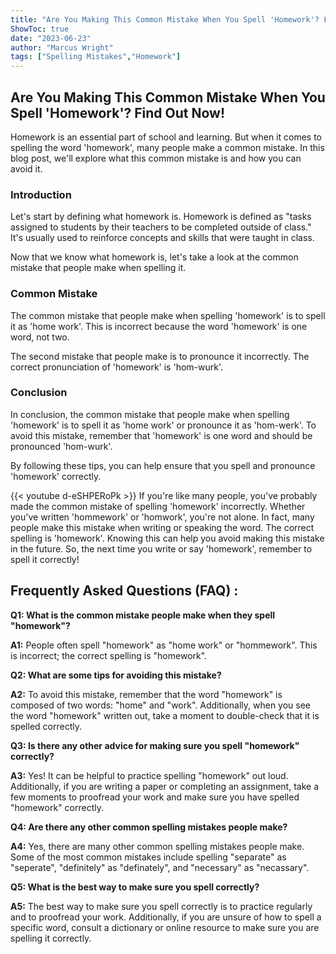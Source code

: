 ```yaml
---
title: "Are You Making This Common Mistake When You Spell 'Homework'? Find Out Now!"
ShowToc: true 
date: "2023-06-23"
author: "Marcus Wright" 
tags: ["Spelling Mistakes","Homework"]
---
```

## Are You Making This Common Mistake When You Spell 'Homework'? Find Out Now!

Homework is an essential part of school and learning. But when it comes to spelling the word 'homework', many people make a common mistake. In this blog post, we'll explore what this common mistake is and how you can avoid it.

### Introduction

Let's start by defining what homework is. Homework is defined as "tasks assigned to students by their teachers to be completed outside of class." It's usually used to reinforce concepts and skills that were taught in class.

Now that we know what homework is, let's take a look at the common mistake that people make when spelling it. 

### Common Mistake

The common mistake that people make when spelling 'homework' is to spell it as 'home work'. This is incorrect because the word 'homework' is one word, not two. 

The second mistake that people make is to pronounce it incorrectly. The correct pronunciation of 'homework' is 'hom-wurk'.

### Conclusion

In conclusion, the common mistake that people make when spelling 'homework' is to spell it as 'home work' or pronounce it as 'hom-werk'. To avoid this mistake, remember that 'homework' is one word and should be pronounced 'hom-wurk'. 

By following these tips, you can help ensure that you spell and pronounce 'homework' correctly.

{{< youtube d-eSHPERoPk >}} 
If you're like many people, you've probably made the common mistake of spelling 'homework' incorrectly. Whether you've written 'hommework' or 'homwork', you're not alone. In fact, many people make this mistake when writing or speaking the word. The correct spelling is 'homework'. Knowing this can help you avoid making this mistake in the future. So, the next time you write or say 'homework', remember to spell it correctly!

## Frequently Asked Questions (FAQ) :
**Q1: What is the common mistake people make when they spell "homework"?**

**A1:** People often spell "homework" as "home work" or "hommework". This is incorrect; the correct spelling is "homework". 

**Q2: What are some tips for avoiding this mistake?**

**A2:** To avoid this mistake, remember that the word "homework" is composed of two words: "home" and "work". Additionally, when you see the word "homework" written out, take a moment to double-check that it is spelled correctly. 

**Q3: Is there any other advice for making sure you spell "homework" correctly?**

**A3:** Yes! It can be helpful to practice spelling "homework" out loud. Additionally, if you are writing a paper or completing an assignment, take a few moments to proofread your work and make sure you have spelled "homework" correctly. 

**Q4: Are there any other common spelling mistakes people make?**

**A4:** Yes, there are many other common spelling mistakes people make. Some of the most common mistakes include spelling "separate" as "seperate", "definitely" as "definately", and "necessary" as "necassary". 

**Q5: What is the best way to make sure you spell correctly?**

**A5:** The best way to make sure you spell correctly is to practice regularly and to proofread your work. Additionally, if you are unsure of how to spell a specific word, consult a dictionary or online resource to make sure you are spelling it correctly.





